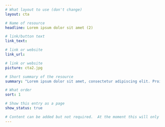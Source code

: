 ```yaml
---
# What layout to use (don't change)
layout: cta

# Name of resource
headline: Lorem ipsum dolor sit amet (2)

# link/button text
link_text:

# link or website
link_url:

# link or website
picture: cta2.jpg

# Short summary of the resource
summary: "Lorem ipsum dolor sit amet, consectetur adipiscing elit. Proin euismod, mauris ut mattis consectetur, eros urna fringilla tellus, at egestas purus ligula eget purus."

# What order
sort: 1

# Show this entry as a page
show_status: true

# Content can be added but not required.  At the moment this will only show on the home page area.
---
```

